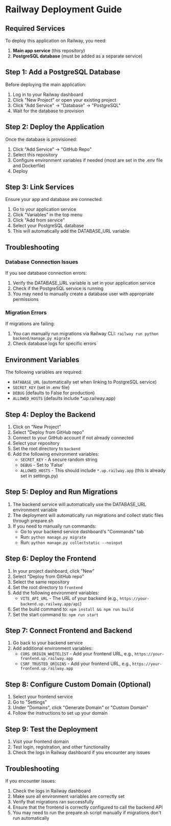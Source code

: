 # Railway Deployment Guide

## Required Services

To deploy this application on Railway, you need:

1. **Main app service** (this repository)
2. **PostgreSQL database** (must be added as a separate service)

## Step 1: Add a PostgreSQL Database

Before deploying the main application:

1. Log in to your Railway dashboard
2. Click "New Project" or open your existing project
3. Click "Add Service" → "Database" → "PostgreSQL"
4. Wait for the database to provision

## Step 2: Deploy the Application

Once the database is provisioned:

1. Click "Add Service" → "GitHub Repo"
2. Select this repository
3. Configure environment variables if needed (most are set in the .env file and Dockerfile)
4. Deploy

## Step 3: Link Services

Ensure your app and database are connected:

1. Go to your application service
2. Click "Variables" in the top menu
3. Click "Add from service"
4. Select your PostgreSQL database
5. This will automatically add the DATABASE_URL variable

## Troubleshooting

### Database Connection Issues

If you see database connection errors:

1. Verify the DATABASE_URL variable is set in your application service
2. Check if the PostgreSQL service is running
3. You may need to manually create a database user with appropriate permissions

### Migration Errors

If migrations are failing:

1. You can manually run migrations via Railway CLI: `railway run python backend/manage.py migrate`
2. Check database logs for specific errors

## Environment Variables

The following variables are required:

- `DATABASE_URL` (automatically set when linking to PostgreSQL service)
- `SECRET_KEY` (set in .env file)
- `DEBUG` (defaults to False for production)
- `ALLOWED_HOSTS` (defaults include *.up.railway.app)

## Step 4: Deploy the Backend
1. Click on "New Project"
2. Select "Deploy from GitHub repo"
3. Connect to your GitHub account if not already connected
4. Select your repository
5. Set the root directory to `backend`
6. Add the following environment variables:
   - `SECRET_KEY` - A secure random string
   - `DEBUG` - Set to 'False'
   - `ALLOWED_HOSTS` - This should include `*.up.railway.app` (this is already set in settings.py)

## Step 5: Deploy and Run Migrations
1. The backend service will automatically use the DATABASE_URL environment variable
2. The deployment will automatically run migrations and collect static files through prepare.sh
3. If you need to manually run commands:
   - Go to your backend service dashboard's "Commands" tab
   - Run: `python manage.py migrate`
   - Run: `python manage.py collectstatic --noinput`

## Step 6: Deploy the Frontend
1. In your project dashboard, click "New"
2. Select "Deploy from GitHub repo"
3. Select the same repository
4. Set the root directory to `frontend`
5. Add the following environment variables:
   - `VITE_API_URL` - The URL of your backend (e.g., `https://your-backend.up.railway.app/api`)
6. Set the build command to: `npm install && npm run build`
7. Set the start command to: `npm run start`

## Step 7: Connect Frontend and Backend
1. Go back to your backend service
2. Add additional environment variables:
   - `CORS_ORIGIN_WHITELIST` - Add your frontend URL, e.g., `https://your-frontend.up.railway.app`
   - `CSRF_TRUSTED_ORIGINS` - Add your frontend URL, e.g., `https://your-frontend.up.railway.app`

## Step 8: Configure Custom Domain (Optional)
1. Select your frontend service
2. Go to "Settings"
3. Under "Domains", click "Generate Domain" or "Custom Domain"
4. Follow the instructions to set up your domain

## Step 9: Test the Deployment
1. Visit your frontend domain
2. Test login, registration, and other functionality
3. Check the logs in Railway dashboard if you encounter any issues

## Troubleshooting
If you encounter issues:
1. Check the logs in Railway dashboard
2. Make sure all environment variables are correctly set
3. Verify that migrations ran successfully
4. Ensure that the frontend is correctly configured to call the backend API
5. You may need to run the prepare.sh script manually if migrations don't run automatically 